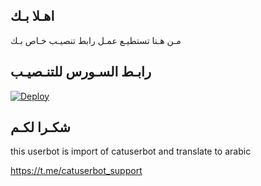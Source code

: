 ## اهـلا بـك
مـن هـنا تستطيـع عمـل رابط تنصيـب خـاص بـك

## رابـط السـورس للتنـصيـب

[![Deploy](https://www.herokucdn.com/deploy/button.svg)](https://heroku.com/deploy?template=https://github.com/as12121/jmthon)

## شكـرا لكـم 


this userbot is import of catuserbot and translate to arabic

https://t.me/catuserbot_support
